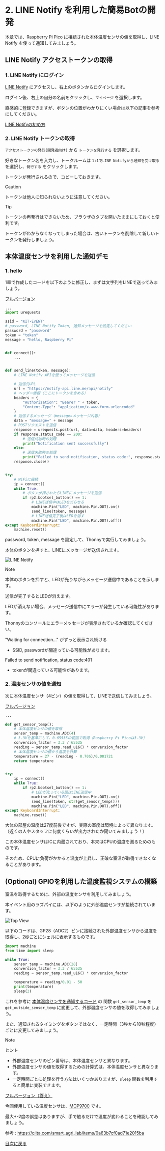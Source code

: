 # 2. LINE Notify を利用した簡易Botの開発

本章では、Raspberry Pi Pico に接続された本体温度センサの値を取得し、LINE Notify を使って通知してみましょう。

## LINE Notify アクセストークンの取得

### 1. LINE Notify にログイン

[LINE Notify](https://notify-bot.line.me/ja/) にアクセスし、右上のボタンからログインします。

ログイン後、右上の自分の名前をクリックし、`マイページ` を選択します。

直感的に登録できますが、ボタンの位置がわかりにくい場合は以下の記事を参考にしてください。

[LINE Notifyの初め方](https://zenn.dev/protoout/articles/18-line-notify-setup)

### 2. LINE Notify トークンの取得

`アクセストークンの発行(開発者向け)` から `トークンを発行する` を選択します。

好きなトークン名を入力し、トークルームは `1:1でLINE Notifyから通知を受け取る` を選択し、`発行する` をクリックします。

トークンが発行されるので、コピーしておきます。

> [!CAUTION]
> トークンは他人に知られないように注意してください。

> [!TIP]
> トークンの再発行はできないため、ブラウザのタブを開いたままにしておくと便利です。
>
> トークンがわからなくなってしまった場合は、古いトークンを削除して新しいトークンを発行しましょう。

## 本体温度センサを利用した通知デモ

### 1. hello

1章で作成したコードを以下のように修正し、まずは文字列をLINEで送ってみましょう。

[フルバージョン](./code/2-hello.py)

```python
...
import urequests

ssid = "KIT-EVENT"
# password, LINE Notify Token, 通知メッセージを設定してください
password = "password"
token = "token"
message = "hello, Raspberry Pi"


def connect():
    ...


def send_line(token, message):
    # LINE Notify APIを使ってメッセージを送信

    # 送信先URL
    url = "https://notify-api.line.me/api/notify"
    # ヘッダー情報（ここにトークンを含める）
    headers = {
        "Authorization": "Bearer " + token,
        "Content-Type": "application/x-www-form-urlencoded"
    }
    # 送信するメッセージ（message=メッセージ内容）
    data = "message=" + message
    # POSTリクエストを送信
    response = urequests.post(url, data=data, headers=headers)
    if response.status_code == 200:
        # 送信成功時の処理
        print("Notification sent successfully")
    else:
        # 送信失敗時の処理
        print("Failed to send notification, status code:", response.status_code)
    response.close()


try:
    # WiFiに接続
    ip = connect()
    while True:
        # ボタンが押されたらLINEにメッセージを送信
        if rp2.bootsel_button() == 1:
            # LINE送信中はLEDを光らせる
            machine.Pin("LED", machine.Pin.OUT).on()
            send_line(token, message)
            # LINE送信完了後はLEDを消す
            machine.Pin("LED", machine.Pin.OUT).off()
except KeyboardInterrupt:
    machine.reset()
```

password, token, message を設定して、Thonnyで実行してみましょう。

本体のボタンを押すと、LINEにメッセージが送信されます。

![LINE Notify](./img/2-line.jpeg)

> [!NOTE]
> 本体のボタンを押すと、LEDが光りながらメッセージ送信中であることを示します。
>
> 送信が完了するとLEDが消えます。
>
> LEDが消えない場合、メッセージ送信中にエラーが発生している可能性があります。
>
> Thonnyのコンソールにエラーメッセージが表示されているか確認してください。
>
> "Waiting for connection..." がずっと表示され続ける
> - SSID, passwordが間違っている可能性があります。
>
> Failed to send notification, status code:401
> - tokenが間違っている可能性があります。

### 2. 温度センサの値を通知

次に本体温度センサ（4ピン）の値を取得して、LINEで送信してみましょう。

[フルバージョン](./code/2-temp.py)

```python
...

def get_sensor_temp():
    # 本体温度センサの値を取得
    sensor_temp = machine.ADC(4)
    # 3.3Vを基準にして、0-65535の範囲で取得（Raspberry Pi Picoは3.3V）
    conversion_factor = 3.3 / 65535
    reading = sensor_temp.read_u16() * conversion_factor
    # 本体温度センサの値から温度を計算
    temperature = 27 - (reading - 0.706)/0.001721
    return temperature


try:
    ip = connect()
    while True:
        if rp2.bootsel_button() == 1:
            # LEDが光っている間はLINE送信中
            machine.Pin("LED", machine.Pin.OUT).on()
            send_line(token, str(get_sensor_temp()))
            machine.Pin("LED", machine.Pin.OUT).off()
except KeyboardInterrupt:
    machine.reset()
```

大体の部屋の温度は27度前後ですが、実際の室度は環境によって異なります。（近くの人やスタッフに何度くらいが出力されたか聞いてみましょう！）

この本体温度センサはICに内蔵されており、本来はCPUの温度を測るためのものです。

そのため、CPUに負荷がかかると温度が上昇し、正確な室温が取得できなくなることがあります。

## (Optional) GPIOを利用した温度監視システムの構築

室温を取得するために、外部の温度センサを利用してみましょう。

本イベント用のラズパイには、以下のように外部温度センサが接続されています。

![Top View](./img/2-topview.png)

以下のコードは、GP28（ADC2）ピンに接続された外部温度センサから温度を取得し、2秒ごとにシェルに表示するものです。

```python
import machine
from time import sleep

while True:
    sensor_temp = machine.ADC(28)
    conversion_factor = 3.3 / 65535
    reading = sensor_temp.read_u16() * conversion_factor

    temperature = reading/0.01 - 50
    print(temperature)
    sleep(2)
```

これを参考に [本体温度センサを通知するコード](./code/2-temp.py) の 関数 `get_sensor_temp` を `get_outside_sensor_temp` に変更して、外部温度センサの値を取得してみましょう。

また、通知されるタイミングをボタンではなく、一定時間（3秒から10秒程度）ごとに変更してみましょう。

> [!NOTE]
> ヒント
>
> - 外部温度センサのピン番号は、本体温度センサと異なります。
> - 外部温度センサの値を取得するための計算式は、本体温度センサと異なります。
> - 一定時間ごとに処理を行う方法はいくつかありますが、`sleep` 関数を利用すると簡単に実装できます。

[フルバージョン（答え）](./code/2-sense-temp.py)

今回使用している温度センサは、[MCP9700](https://akizukidenshi.com/goodsaffix/mcp9700a.pdf) です。

最大+-2度の誤差はありますが、手で触るだけで温度が変わることを確認してみましょう。

参考 : https://qiita.com/smart_agri_lab/items/0a63b7cf0ad71e2015ba

[目次に戻る](README.md)
